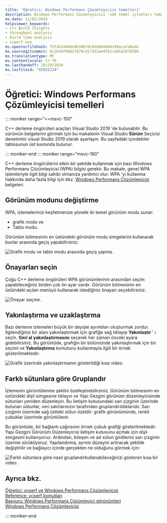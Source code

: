 ```yaml
---
title: 'Öğretici: Windows Performans Çözümleyicisi temelleri'
description: Windows Performans Çözümleyicisi 'nde temel işlemleri tamamlamaya yönelik öğretici.
ms.date: 11/03/2019
helpviewer_keywords:
- C++ Build Insights
- throughput analysis
- build time analysis
- vcperf.exe
ms.openlocfilehash: 75f45244b9e9b38b7dc65b604940199acafa0ede
ms.sourcegitcommit: 9c2b3df9b837879cd17932ae9f61cdd142078260
ms.translationtype: MT
ms.contentlocale: tr-TR
ms.lasthandoff: 10/29/2020
ms.locfileid: "92922224"
---
```

# <a name="tutorial-windows-performance-analyzer-basics"></a>Öğretici: Windows Performans Çözümleyicisi temelleri

::: moniker range="<=msvc-150"

C++ derleme öngörüleri araçları Visual Studio 2019 'de bulunabilir. Bu sürümün belgelerini görmek için bu makalenin Visual Studio **Sürüm** Seçicisi denetimini visual Studio 2019 olarak ayarlayın. Bu sayfadaki içindekiler tablosunun üst kısmında bulunur.

::: moniker-end
::: moniker range="msvc-160"

C++ derleme öngörülerini etkin bir şekilde kullanmak için bazı Windows Performans Çözümleyicisi (WPA) bilgisi gerekir. Bu makale, genel WPA işlemleriyle ilgili bilgi sahibi olmanıza yardımcı olur. WPA 'yı kullanma hakkında daha fazla bilgi için bkz. [Windows Performans Çözümleyicisi](/windows-hardware/test/wpt/windows-performance-analyzer) belgeleri.

## <a name="change-the-view-mode"></a>Görünüm modunu değiştirme

WPA, izlemelerinizi keşfetmenize yönelik iki temel görünüm modu sunar:

- grafik modu ve
- Tablo modu.

Görünüm bölmesinin en üstündeki görünüm modu simgelerini kullanarak bunlar arasında geçiş yapabilirsiniz:

![Grafik modu ve tablo modu arasında geçiş yapma.](media/wpa-switching-view-mode.gif)

## <a name="select-presets"></a>Önayarları seçin

Çoğu C++ derleme öngörüleri WPA görünümlerinin arasından seçim yapabileceğiniz birden çok ön ayar vardır. Görünüm bölmesinin en üstündeki açılan menüyü kullanarak istediğiniz önayarı seçebilirsiniz:

![Önayar seçme.](media/wpa-presets.png)

## <a name="zoom-in-and-out"></a>Yakınlaştırma ve uzaklaştırma

Bazı derleme izlemeleri büyük bir deyişle ayrıntıları oluşturmak zordur. İlgilendiğiniz bir alanı yakınlaştırmak için grafiğe sağ tıklayıp **Yakınlaştır** ' ı seçin. **Geri al yakınlaştırmasını** seçerek her zaman önceki ayara gidebilirsiniz. Bu görüntüde, grafiğin bir bölümünde yakınlaştırmak için bir seçimi ve **Yakınlaştırma** komutunu kullanmayla ilgili bir örnek gösterilmektedir:

![Grafik üzerinde yakınlaştırmanın gösterildiği kısa video.](media/wpa-zooming.gif)

## <a name="group-by-different-columns"></a>Farklı sütunlara göre Gruplandır

İzlemenin görüntülenme şeklini özelleştirebilirsiniz. Görünüm bölmesinin en üstündeki dişli simgesine tıklayın ve Yapı Gezgini görünüm düzenleyicisinde sütunları yeniden düzenleyin. Bu iletişim kutusundaki sarı çizginin üzerinde bulunan sütunlar, veri satırlarınızın tarafından gruplandırıldıklarıdır. Sarı çizginin üzerinde sağ üstteki sütun özeldir: grafik görünümünde, renkli çubuklar üzerinde görüntülenir.

Bu görüntüde, bir bağlantı çağrısının örnek çubuk grafiği gösterilmektedir. Yapı Gezgini Görünüm Düzenleyicisi iletişim kutusunu açmak için dişli simgesini kullanıyoruz. Ardından, bileşen ve ad sütun girdilerini sarı çizginin üzerine sürükliyoruz. Yapılandırma, ayrıntı düzeyini artıracak şekilde değiştirilir ve bağlayıcı içinde gerçekten ne olduğunu görmek için:

![Farklı sütunlara göre nasıl gruplandırkullanabileceğinizi gösteren kısa bir video.](media/wpa-grouping.gif)

## <a name="see-also"></a>Ayrıca bkz.

[Öğretici: vcperf ve Windows Performans Çözümleyicisi](vcperf-and-wpa.md)\
[Reference: vcperf komutları](../reference/vcperf-commands.md)\
[Başvuru: Windows Performans Çözümleyici görünümleri](../reference/wpa-views.md)\
[Windows Performans Çözümleyicisi](/windows-hardware/test/wpt/windows-performance-analyzer)

::: moniker-end
